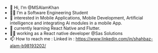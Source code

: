 - 👋 Hi, I’m @MSAlamKhan
- 👨‍🔧 I’m a Software Engineering Student
- 👀 interested in Mobile Applications, Mobile Development, Artificial intelligence and integrating Ai modules in a mobile App. 
- 🌱 currently learning React Native and Flutter.
- 👨‍🔧 working as a React native developer @Sas Solutions
- 📫 How to reach me :
Linked in : https://www.linkedin.com/in/shahbaz-alam-b98193202/

<!---
MSAlamKhan/MSAlamKhan is a ✨ special ✨ repository because its `README.md` (this file) appears on your GitHub profile.
You can click the Preview link to take a look at your changes.
--->
